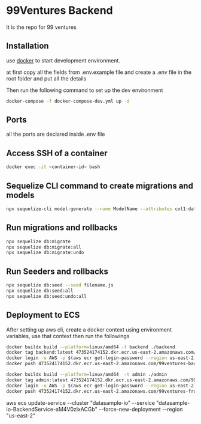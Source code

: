 # 99Ventures Backend

It is the repo for 99 ventures

## Installation

use [docker](https://docs.docker.com/engine/install/) to start development environment.

at first copy all the fields from .env.example file and create a .env file in the root folder and put all the details

Then run the following command to set up the dev environment

```bash
docker-compose -f docker-compose-dev.yml up -d
```

## Ports

all the ports are declared inside .env file

## Access SSH of a container

```bash
docker exec -it <container-id> bash
```

## Sequelize CLI command to create migrations and models

```bash
npx sequelize-cli model:generate --name ModelName --attributes col1:datatype,col2:datatype, ...
```

## Run migrations and rollbacks

```bash
npx sequelize db:migrate
npx sequelize db:migrate:all
npx sequelize db:migrate:undo
```

## Run Seeders and rollbacks

```bash
npx sequelize db:seed --seed filename.js
npx sequelize db:seed:all
npx sequelize db:seed:undo:all
```

## Deployment to ECS

After setting up aws cli, create a docker context using environment variables, use that context then run the followings

```bash
docker buildx build --platform=linux/amd64 -t backend ./backend
docker tag backend:latest 473524174152.dkr.ecr.us-east-2.amazonaws.com/99ventures-backend-stg:latest
docker login -u AWS -p $(aws ecr get-login-password --region us-east-2) 473524174152.dkr.ecr.us-east-2.amazonaws.com/99ventures-backend-stg:latest
docker push 473524174152.dkr.ecr.us-east-2.amazonaws.com/99ventures-backend-stg:latest

docker buildx build --platform=linux/amd64  -t admin ./admin
docker tag admin:latest 473524174152.dkr.ecr.us-east-2.amazonaws.com/99ventures-frontend-stg:latest
docker login -u AWS -p $(aws ecr get-login-password --region us-east-2) 473524174152.dkr.ecr.us-east-2.amazonaws.com/99ventures-frontend-stg:latest
docker push 473524174152.dkr.ecr.us-east-2.amazonaws.com/99ventures-frontend-stg
```

aws ecs update-service --cluster "datasample-io" --service "datasample-io-BackendService-aM4V0zlxACGb" --force-new-deployment --region "us-east-2"

